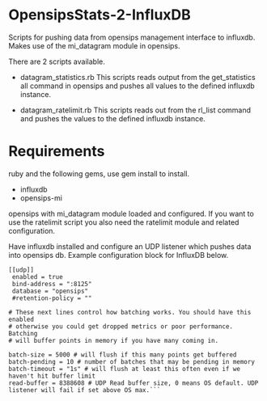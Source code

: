 # OpensipsStats-2-InfluxDB
Scripts for pushing data from opensips management interface to influxdb. Makes use of the mi_datagram module in opensips.

There are 2 scripts available.

- datagram_statistics.rb
This scripts reads output from the get_statistics all command in opensips and pushes all values to the defined influxdb instance.

- datagram_ratelimit.rb
This scripts reads out from the rl_list command and pushes the values to the defined influxdb instance.

# Requirements
ruby and the following gems, use gem install <name> to install.
- influxdb
- opensips-mi

opensips with mi_datagram module loaded and configured. If you want to use the ratelimit script you also need the ratelimit module and related configuration.

Have influxdb installed and configure an UDP listener which pushes data into opensips db. Example configuration block for InfluxDB below.

    [[udp]]
     enabled = true
     bind-address = ":8125"
     database = "opensips"
     #retention-policy = ""

    # These next lines control how batching works. You should have this enabled
    # otherwise you could get dropped metrics or poor performance. Batching
    # will buffer points in memory if you have many coming in.

    batch-size = 5000 # will flush if this many points get buffered
    batch-pending = 10 # number of batches that may be pending in memory
    batch-timeout = "1s" # will flush at least this often even if we haven't hit buffer limit
    read-buffer = 8388608 # UDP Read buffer size, 0 means OS default. UDP listener will fail if set above OS max.```
